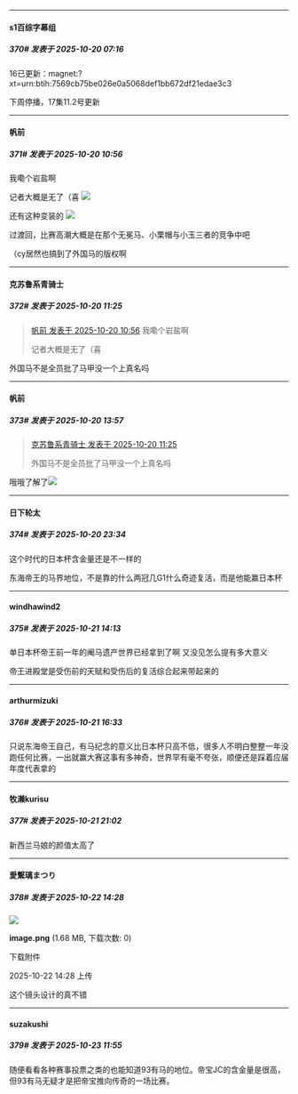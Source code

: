 ﻿
*****

####  s1百综字幕组  
##### 370#       发表于 2025-10-20 07:16

16已更新：magnet:?xt=urn:btih:7569cb75be026e0a5068def1bb672df21edae3c3

下周停播，17集11.2号更新


*****

####  帆前  
##### 371#       发表于 2025-10-20 10:56

我嘞个岩盐啊

记者大概是无了（喜
<img src="https://p.sda1.dev/28/25c28ba6742b6d316b12cfdde96893bf/1000022987.jpg" referrerpolicy="no-referrer">

还有这种变装的
<img src="https://p.sda1.dev/28/4c2da488025e3cdd4652d234a72f346f/1000022988.jpg" referrerpolicy="no-referrer">

过渡回，比赛高潮大概是在那个无冕马、小栗帽与小玉三者的竞争中吧

（cy居然也搞到了外国马的版权啊


*****

####  克苏鲁系青骑士  
##### 372#       发表于 2025-10-20 11:25

<blockquote><a href="httphttps://stage1st.com/2b/forum.php?mod=redirect&amp;goto=findpost&amp;pid=68597367&amp;ptid=2196270" target="_blank">帆前 发表于 2025-10-20 10:56</a>
我嘞个岩盐啊

记者大概是无了（喜</blockquote>
外国马不是全员批了马甲没一个上真名吗


*****

####  帆前  
##### 373#       发表于 2025-10-20 13:57

<blockquote><a href="httphttps://stage1st.com/2b/forum.php?mod=redirect&amp;goto=findpost&amp;pid=68597562&amp;ptid=2196270" target="_blank">克苏鲁系青骑士 发表于 2025-10-20 11:25</a>

外国马不是全员批了马甲没一个上真名吗</blockquote>
哦哦了解了<img src="https://static.stage1st.com/image/smiley/face2017/009.gif" referrerpolicy="no-referrer">


*****

####  日下轮太  
##### 374#       发表于 2025-10-20 23:34

这个时代的日本杯含金量还是不一样的

东海帝王的马界地位，不是靠的什么两冠几G1什么奇迹复活，而是他能赢日本杯


*****

####  windhawind2  
##### 375#       发表于 2025-10-21 14:13

单日本杯帝王前一年的阉马遗产世界已经拿到了啊 又没见怎么提有多大意义

 帝王进殿堂是受伤前的天赋和受伤后的复活综合起来带起来的


*****

####  arthurmizuki  
##### 376#       发表于 2025-10-21 16:33

只说东海帝王自己，有马纪念的意义比日本杯只高不低，很多人不明白整整一年没跑任何比赛，一出就赢大赛这事有多神奇，世界罕有毫不夸张，顺便还是踩着应届年度代表拿的


*****

####  牧濑kurisu  
##### 377#       发表于 2025-10-21 21:02

新西兰马娘的颜值太高了


*****

####  愛繋璃まつり  
##### 378#       发表于 2025-10-22 14:28

<img src="https://img.stage1st.com/forum/202510/22/142847fevbu7eble2uw4lu.png" referrerpolicy="no-referrer">

<strong>image.png</strong> (1.68 MB, 下载次数: 0)

下载附件

2025-10-22 14:28 上传

这个镜头设计的真不错


*****

####  suzakushi  
##### 379#       发表于 2025-10-23 11:55

随便看看各种赛事投票之类的也能知道93有马的地位。帝宝JC的含金量是很高，但93有马无疑才是把帝宝推向传奇的一场比赛。

